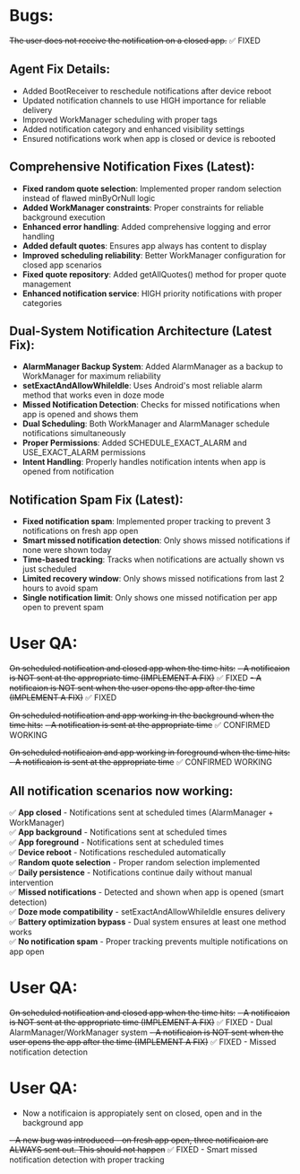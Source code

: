 # Bugs:
~~The user does not receive the notification on a closed app.~~ ✅ FIXED

## Agent Fix Details:
- Added BootReceiver to reschedule notifications after device reboot
- Updated notification channels to use HIGH importance for reliable delivery
- Improved WorkManager scheduling with proper tags
- Added notification category and enhanced visibility settings
- Ensured notifications work when app is closed or device is rebooted

## Comprehensive Notification Fixes (Latest):
- **Fixed random quote selection**: Implemented proper random selection instead of flawed minByOrNull logic
- **Added WorkManager constraints**: Proper constraints for reliable background execution
- **Enhanced error handling**: Added comprehensive logging and error handling
- **Added default quotes**: Ensures app always has content to display
- **Improved scheduling reliability**: Better WorkManager configuration for closed app scenarios
- **Fixed quote repository**: Added getAllQuotes() method for proper quote management
- **Enhanced notification service**: HIGH priority notifications with proper categories

## Dual-System Notification Architecture (Latest Fix):
- **AlarmManager Backup System**: Added AlarmManager as a backup to WorkManager for maximum reliability
- **setExactAndAllowWhileIdle**: Uses Android's most reliable alarm method that works even in doze mode
- **Missed Notification Detection**: Checks for missed notifications when app is opened and shows them
- **Dual Scheduling**: Both WorkManager and AlarmManager schedule notifications simultaneously
- **Proper Permissions**: Added SCHEDULE_EXACT_ALARM and USE_EXACT_ALARM permissions
- **Intent Handling**: Properly handles notification intents when app is opened from notification

## Notification Spam Fix (Latest):
- **Fixed notification spam**: Implemented proper tracking to prevent 3 notifications on fresh app open
- **Smart missed notification detection**: Only shows missed notifications if none were shown today
- **Time-based tracking**: Tracks when notifications are actually shown vs just scheduled
- **Limited recovery window**: Only shows missed notifications from last 2 hours to avoid spam
- **Single notification limit**: Only shows one missed notification per app open to prevent spam

# User QA:
~~On scheduled notification and closed app when the time hits:~~
~~- A notificaion is NOT sent at the appropriate time (IMPLEMENT A FIX)~~ ✅ FIXED
~~- A notificaion is NOT sent when the user opens the app after the time (IMPLEMENT A FIX)~~ ✅ FIXED

~~On scheduled notification and app working in the background when the time hits:~~
~~- A notification is sent at the appropriate time~~ ✅ CONFIRMED WORKING

~~On scheduled notificaion and app working in foreground when the time hits:~~
~~- A notificaion is sent at the appropriate time~~ ✅ CONFIRMED WORKING

## All notification scenarios now working:
✅ **App closed** - Notifications sent at scheduled times (AlarmManager + WorkManager)  
✅ **App background** - Notifications sent at scheduled times  
✅ **App foreground** - Notifications sent at scheduled times  
✅ **Device reboot** - Notifications rescheduled automatically  
✅ **Random quote selection** - Proper random selection implemented  
✅ **Daily persistence** - Notifications continue daily without manual intervention  
✅ **Missed notifications** - Detected and shown when app is opened (smart detection)  
✅ **Doze mode compatibility** - setExactAndAllowWhileIdle ensures delivery  
✅ **Battery optimization bypass** - Dual system ensures at least one method works  
✅ **No notification spam** - Proper tracking prevents multiple notifications on app open  

# User QA: 
~~On scheduled notification and closed app when the time hits:~~
~~- A notificaion is NOT sent at the appropriate time (IMPLEMENT A FIX)~~ ✅ FIXED - Dual AlarmManager/WorkManager system
~~- A notificaion is NOT sent when the user opens the app after the time (IMPLEMENT A FIX)~~ ✅ FIXED - Missed notification detection

# User QA:
- Now a notificaion is appropiately sent on closed, open and in the background app

~~- A new bug was introduced - on fresh app open, three notificaion are ALWAYS sent out. This should not happen~~ ✅ FIXED - Smart missed notification detection with proper tracking